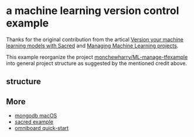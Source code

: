 # a machine learning version control example

Thanks for the original contribution from the artical [Version your machine learning models with Sacred](https://www.hhllcks.de/blog/2018/5/4/version-your-machine-learning-models-with-sacred) and [Managing Machine Learning projects](https://towardsdatascience.com/managing-machine-learning-projects-226a37fc4bfa).

This example reorganize the project [monchewharry/ML-manage-tfexample](https://github.com/monchewharry/ML-manage-tfexample) into general project structure as suggested by the mentioned credit above.

## structure

## More

- [mongodb macOS](https://www.mongodb.com/docs/manual/tutorial/install-mongodb-on-os-x/)
- [sacred example](https://sacred.readthedocs.io/en/stable/examples.html)
- [omniboard quick-start](https://vivekratnavel.github.io/omniboard/#/quick-start)
